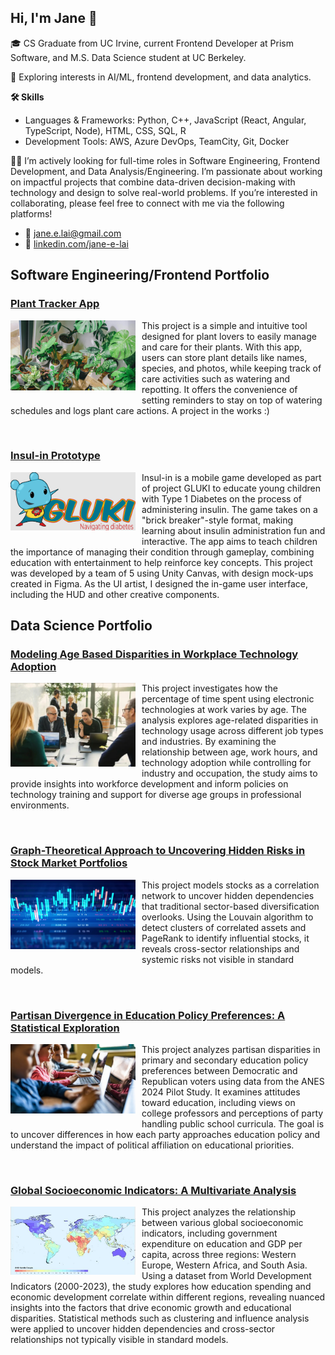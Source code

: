 ## Hi, I'm Jane 👋

<!--
**janelai/janelai** is a ✨ _special_ ✨ repository because its `README.md` (this file) appears on your GitHub profile.

Here are some ideas to get you started:

- 🔭 I’m currently working on ...
- 🌱 I’m currently learning ...
- 👯 I’m looking to collaborate on ...
- 🤔 I’m looking for help with ...
- 💬 Ask me about ...
- 📫 How to reach me: ...
- 😄 Pronouns: ...
- ⚡ Fun fact: ...
-->

🎓 CS Graduate from UC Irvine, current Frontend Developer at Prism Software, and M.S. Data Science student at UC Berkeley.

🌱 Exploring interests in AI/ML, frontend development, and data analytics.

**🛠️ Skills**

- Languages & Frameworks: Python, C++, JavaScript (React, Angular, TypeScript, Node), HTML, CSS, SQL, R
- Development Tools: AWS, Azure DevOps, TeamCity, Git, Docker

👩‍💻 I’m actively looking for full-time roles in Software Engineering, Frontend Development, and Data Analysis/Engineering. I’m passionate about working on impactful projects that combine data-driven decision-making with technology and design to solve real-world problems. If you’re interested in collaborating, please feel free to connect with me via the following platforms!

- 📧 [jane.e.lai@gmail.com](mailto:jane.e.lai@gmail.com)
- 🔗 [linkedin.com/jane-e-lai](https://www.linkedin.com/in/jane-e-lai/)

## Software Engineering/Frontend Portfolio

### [Plant Tracker App](https://github.com/janelai/plant-tracker)
<p>
  <img src="assets/plants.jpg" align="left" width="200" style="margin-right: 10px; margin-bottom: 10px;">
  This project is a simple and intuitive tool designed for plant lovers to easily manage and care for their plants. With this app, users can store plant details like names, species, and photos, while keeping track of care activities such as watering and repotting. It offers the convenience of setting reminders to stay on top of watering schedules and logs plant care actions. A project in the works :)
</p>
<br>

### [Insul-in Prototype](https://github.com/janelai/Insul-In_Prototype)
<p>
  <img src="assets/gluki-full-logo.jpg" align="left" width="200" style="margin-right: 10px; margin-bottom: 10px;">
  Insul-in is a mobile game developed as part of project GLUKI to educate young children with Type 1 Diabetes on the process of administering insulin. The game takes on a "brick breaker"-style format, making learning about insulin administration fun and interactive. The app aims to teach children the importance of managing their condition through gameplay, combining education with entertainment to help reinforce key concepts. This project was developed by a team of 5 using Unity Canvas, with design mock-ups created in Figma. As the UI artist, I designed the in-game user interface, including the HUD and other creative components.
</p>

## Data Science Portfolio

### [Modeling Age Based Disparities in Workplace Technology Adoption](https://github.com/janelai/Modeling-Age-Based-Disparities-in-Workplace-Technology-Adoption)
<p>
  <img src="assets/workplace-technology.jpg" align="left" width="200" style="margin-right: 10px; margin-bottom: 10px;">
  This project investigates how the percentage of time spent using electronic technologies at work varies by age. The analysis explores age-related disparities in technology usage across different job types and industries. By examining the relationship between age, work hours, and technology adoption while controlling for industry and occupation, the study aims to provide insights into workforce development and inform policies on technology training and support for diverse age groups in professional environments.
</p>
<br>

### [Graph-Theoretical Approach to Uncovering Hidden Risks in Stock Market Portfolios](https://github.com/janelai/Graph-Theoretical-Approach-to-Uncovering-Hidden-Risks-in-Stock-Market-Portfolios)
<p>
  <img src="assets/stocks.jpg" align="left" width="200" style="margin-right: 10px; margin-bottom: 10px;">
  This project models stocks as a correlation network to uncover hidden dependencies that traditional sector-based diversification overlooks. Using the Louvain algorithm to detect clusters of correlated assets and PageRank to identify influential stocks, it reveals cross-sector relationships and systemic risks not visible in standard models.
</p>
<br>

### [Partisan Divergence in Education Policy Preferences: A Statistical Exploration](https://github.com/janelai/Partisan-Divergence-in-Education-Policy-Preferences-A-Statistical-Exploration)
<p>
  <img src="assets/partisan-education.jpg" align="left" width="200" style="margin-right: 10px; margin-bottom: 10px;">
  This project analyzes partisan disparities in primary and secondary education policy preferences between Democratic and Republican voters using data from the ANES 2024 Pilot Study. It examines attitudes toward education, including views on college professors and perceptions of party handling public school curricula. The goal is to uncover differences in how each party approaches education policy and understand the impact of political affiliation on educational priorities.
</p>
<br>

### [Global Socioeconomic Indicators: A Multivariate Analysis](https://github.com/janelai/Global-Socioeconomic-Indicators-A-Multivariate-Analysis)
<p>
  <img src="assets/wdi.jpg" align="left" width="200" style="margin-right: 10px; margin-bottom: 10px;">
  This project analyzes the relationship between various global socioeconomic indicators, including government expenditure on education and GDP per capita, across three regions: Western Europe, Western Africa, and South Asia. Using a dataset from World Development Indicators (2000-2023), the study explores how education spending and economic development correlate within different regions, revealing nuanced insights into the factors that drive economic growth and educational disparities. Statistical methods such as clustering and influence analysis were applied to uncover hidden dependencies and cross-sector relationships not typically visible in standard models.
</p>
<br>
